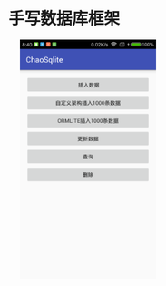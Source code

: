 # 手写数据库框架
<img src="https://github.com/lichao3140/ChaoSqlite/blob/master/screenshot/device-2018-01-31-084028.png" height="420" width="240" hspace="20">
